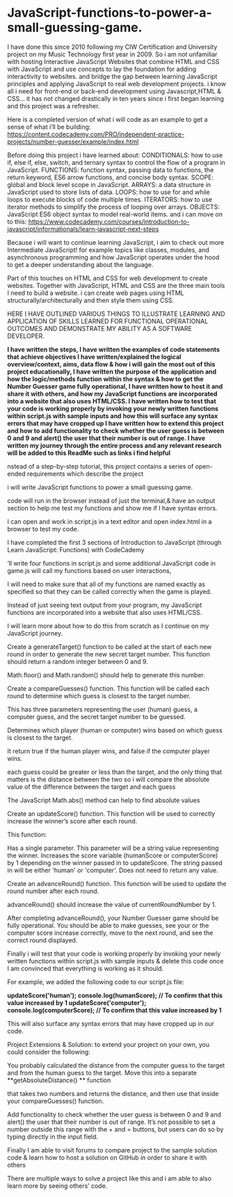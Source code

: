 # JavaScript-functions-to-power-a-small-guessing-game.

I have done this since 2010 following my CIW Certification and University project on my Music Technology first year in 2009. So i am not unfamiliar with hosting Interactive JavaScript Websites that combine HTML and CSS with JavaScript and use concepts to lay the foundation for adding interactivity to websites. and bridge the gap between learning JavaScript principles and applying JavaScript to real web development projects. i know all i need for front-end or back-end development using Javascript,HTML & CSS... it has not changed drastically in ten years since i first began learning and this project was a refresher.

Here is a completed version of what i will code as an example to get a sense of what i’ll be building: https://content.codecademy.com/PRO/independent-practice-projects/number-guesser/example/index.html

Before doing this project i have learned about:
CONDITIONALS: how to use if, else if, else, switch, and ternary syntax to control the flow of a program in JavaScript.
FUNCTIONS: function syntax, passing data to functions, the return keyword, ES6 arrow functions, and concise body syntax.
SCOPE: global and block level scope in JavaScript.
ARRAYS: a data structure in JavaScript used to store lists of data.
LOOPS: how to use for and while loops to execute blocks of code multiple times.
ITERATORS:  how to use iterator methods to simplify the process of looping over arrays.
OBJECTS: JavaScript ES6 object syntax to model real-world items.
and i can move on to this: https://www.codecademy.com/courses/introduction-to-javascript/informationals/learn-javascript-next-steps

Because i will want to continue learning JavaScript, i aim to check out more Intermediate JavaScript! for example topics like classes, modules, and asynchronous programming and how JavaScript operates under the hood to get a deeper understanding about the language.

Part of this touches on HTML and CSS for web development to create websites. Together with JavaScript, HTML and CSS are the three main tools I need to build a website. i can create web pages using HTML structurally/architecturally and then style them using CSS. 

HERE I HAVE OUTLINED VARIOUS THINGS TO ILLUSTRATE LEARNING AND APPLICATION OF SKILLS LEARNED FOR FUNCTIONAL OPERATIONAL OUTCOMES AND DEMONSTRATE MY ABILITY AS A SOFTWARE DEVELOPER.

**I have written the steps, 
I have written the examples of code statements that achieve objectives
I have written/explained the logical overview/context, aims, data flow & how i will gain the most out of this project educationally, 
I have written the purpose of the application and how the logic/methods function within the syntax & how to get the Number Guesser game fully operational, 
I have written how to host it and share it with others,  and how my JavaScript functions are incorporated into a website that also uses HTML/CSS.
I have written how to test that your code is working properly by invoking your newly written functions within script.js with sample inputs and how this will surface any syntax errors that may have cropped up
I have written how to extend this project and how to add functionality to check whether the user guess is between 0 and 9 and alert() the user that their number is out of range. 
I have written my journey through the entire process and any relevant research will be added to this ReadMe such as links i find helpful**

nstead of a step-by-step tutorial, this project contains a series of open-ended requirements which describe the project

i will write JavaScript functions to power a small guessing game.

code will run in the browser instead of just the terminal,& have an output section to help me test my functions and show me if I have syntax errors.

I can open and work in script.js in a text editor and open index.html in a browser to test my code.

I have completed the first 3 sections of Introduction to JavaScript (through Learn JavaScript: Functions) with CodeCademy

’ll write four functions in script.js and some additional JavaScript code in game.js will call my functions based on user interactions, 

I will need to make sure that all of my functions are named exactly as specified so that they can be called correctly when the game is played.

Instead of just seeing text output from your program, my JavaScript functions are incorporated into a website that also uses HTML/CSS.

I will learn more about how to do this from scratch as I continue on my JavaScript journey.

Create a generateTarget() function to be called at the start of each new round in order to generate the new secret target number. This function should return a random integer between 0 and 9.

Math.floor() and Math.random() should help to generate this number.

Create a compareGuesses() function. This function will be called each round to determine which guess is closest to the target number.

This has three parameters representing the user (human) guess, a computer guess, and the secret target number to be guessed.

Determines which player (human or computer) wins based on which guess is closest to the target.

It return true if the human player wins, and false if the computer player wins.

each guess could be greater or less than the target, and the only thing that matters is the distance between the two so i will  compare the absolute value of the difference between the target and each guess

The JavaScript Math.abs() method can help to find absolute values 


Create an updateScore() function. This function will be used to correctly increase the winner’s score after each round.

This function:

Has a single parameter. This parameter will be a string value representing the winner.
Increases the score variable (humanScore or computerScore) by 1 depending on the winner passed in to updateScore. The string passed in will be either 'human' or 'computer'.
Does not need to return any value.


Create an advanceRound() function. This function will be used to update the round number after each round.

advanceRound() should increase the value of currentRoundNumber by 1.

After completing advanceRound(), your Number Guesser game should be fully operational. You should be able to make guesses, see your or the computer score increase correctly, move to the next round, and see the correct round displayed.

Finally i will test that your code is working properly by invoking your newly written functions within script.js with sample inputs & delete this code once I am convinced that everything is working as it should.

For example, we added the following code to our script.js file:

**updateScore('human');
console.log(humanScore); // To confirm that this value increased by 1
updateScore('computer');
console.log(computerScore); // To confirm that this value increased by 1**

This will also surface any syntax errors that may have cropped up in our code.

Project Extensions & Solution:
to extend your project on your own, you could consider the following:

You probably calculated the distance from the computer guess to the target and from the human guess to the target. Move this into a separate **getAbsoluteDistance() ** function 

that takes two numbers and returns the distance, and then use that inside your compareGuesses() function.

Add functionality to check whether the user guess is between 0 and 9 and alert() the user that their number is out of range. It’s not possible to set a number outside this range with the + and = buttons, but users can do so by typing directly in the input field.


Finally I am able to visit forums to compare project to the sample solution code & learn how to host a solution on GitHub in order to share it with others 

There are multiple ways to solve a project like this and i am able to also learn more by seeing others’ code.


